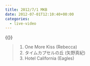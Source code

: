 ```yaml
---
title: 2012/7/1 MKB
date: 2012-07-01T12:10:40+00:00
categories:
  - live-video
---
```


{{<youtube Nrppq0FaPII>}}

> 1. One More Kiss (Rebecca)  
> 2. タイムカプセルの丘 (矢野真紀)
> 3. Hotel California (Eagles)  

